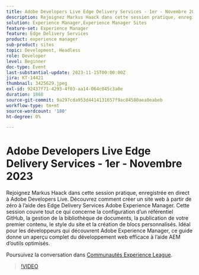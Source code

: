 ```yaml
---
title: Adobe Developers Live Edge Delivery Services - 1er - Novembre 2023
description: Rejoignez Markus Haack dans cette session pratique, enregistrée en direct à Adobe Developers Live. Découvrez comment créer un site web à partir de zéro à l’aide des Edge Delivery Services Adobe Experience Manager. Cette session couvre tout ce qui concerne la configuration d’un référentiel GitHub, la gestion de la bibliothèque de documents, la publication de votre premier contenu, le style du site et la création de blocs personnalisés. Idéal pour les développeurs qui découvrent Adobe Experience Manager, ce guide donne un aperçu complet du développement web efficace à l’aide AEM d’outils optimisés.
solution: Experience Manager,Experience Manager Sites
feature-set: Experience Manager
feature: Edge Delivery Services
product: experience manager
sub-product: sites
topic: Development, Headless
role: Developer
level: Beginner
doc-type: Event
last-substantial-update: 2023-11-15T00:00:00Z
jira: KT-14421
thumbnail: 3425629.jpeg
exl-id: 92437f71-4293-4f03-aa14-064c045c3a0e
duration: 1868
source-git-commit: 9a297cda953d4414131657f9ac84580aea0eabeb
workflow-type: tm+mt
source-wordcount: '180'
ht-degree: 0%

---
```


# Adobe Developers Live Edge Delivery Services - 1er - Novembre 2023

Rejoignez Markus Haack dans cette session pratique, enregistrée en direct à Adobe Developers Live. Découvrez comment créer un site web à partir de zéro à l’aide des Edge Delivery Services Adobe Experience Manager. Cette session couvre tout ce qui concerne la configuration d’un référentiel GitHub, la gestion de la bibliothèque de documents, la publication de votre premier contenu, le style du site et la création de blocs personnalisés. Idéal pour les développeurs qui découvrent Adobe Experience Manager, ce guide donne un aperçu complet du développement web efficace à l’aide AEM d’outils optimisés.

Poursuivez la conversation dans [Communautés Experience League](https://adobe.ly/3Q82EUF).

>[!VIDEO](https://video.tv.adobe.com/v/3425629/?learn=on)
